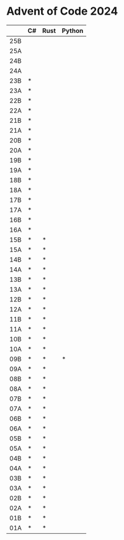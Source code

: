 # Advent of Code 2024

|     | C#  | Rust | Python |
| --- | --- | ---- | ------ |
| 25B |     |      |        |
| 25A |     |      |        |
| 24B |     |      |        |
| 24A |     |      |        |
| 23B | \*  |      |        |
| 23A | \*  |      |        |
| 22B | \*  |      |        |
| 22A | \*  |      |        |
| 21B | \*  |      |        |
| 21A | \*  |      |        |
| 20B | \*  |      |        |
| 20A | \*  |      |        |
| 19B | \*  |      |        |
| 19A | \*  |      |        |
| 18B | \*  |      |        |
| 18A | \*  |      |        |
| 17B | \*  |      |        |
| 17A | \*  |      |        |
| 16B | \*  |      |        |
| 16A | \*  |      |        |
| 15B | \*  | \*   |        |
| 15A | \*  | \*   |        |
| 14B | \*  | \*   |        |
| 14A | \*  | \*   |        |
| 13B | \*  | \*   |        |
| 13A | \*  | \*   |        |
| 12B | \*  | \*   |        |
| 12A | \*  | \*   |        |
| 11B | \*  | \*   |        |
| 11A | \*  | \*   |        |
| 10B | \*  | \*   |        |
| 10A | \*  | \*   |        |
| 09B | \*  | \*   |  \*    |
| 09A | \*  | \*   |        |
| 08B | \*  | \*   |        |
| 08A | \*  | \*   |        |
| 07B | \*  | \*   |        |
| 07A | \*  | \*   |        |
| 06B | \*  | \*   |        |
| 06A | \*  | \*   |        |
| 05B | \*  | \*   |        |
| 05A | \*  | \*   |        |
| 04B | \*  | \*   |        |
| 04A | \*  | \*   |        |
| 03B | \*  | \*   |        |
| 03A | \*  | \*   |        |
| 02B | \*  | \*   |        |
| 02A | \*  | \*   |        |
| 01B | \*  | \*   |        |
| 01A | \*  | \*   |        |
